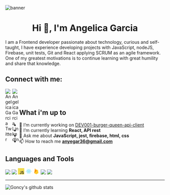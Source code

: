 ![banner](https://user-images.githubusercontent.com/70681219/214200802-4cf30dba-4da6-4d42-93f7-c7d7aaae5a38.jpg)

<h1 align="center">Hi 👋, I'm Angelica Garcia</h1>
<p>I am a Frontend developer passionate about technology, curious and self-taught, I have experience developing projects with JavaScript, nodeJS, Firebase, unit tests, Git and React applying SCRUM as an agile framework. One of my greatest motivations is to continue learning with great humility and share that knowledge.</p>

## Connect with me:

<a href="https://twitter.com/YessBl4ck" target="_blank">
  <img align="left" alt="Angelica Garcia Twitter" width="22px" src="https://icongr.am/fontawesome/twitter.svg?size=128&color=70c8ff" />
</a>
<a href="https://www.linkedin.com/in/angelica-garcia-osorio/" target="_blank">
  <img align="left" alt="Angelica Garcia LinkedIn" width="22px" src="https://icongr.am/fontawesome/linkedin.svg?size=128&color=70c8ff" />
</a>

<br />
<br />

## What i'm up to

- 🔭 I’m currently working on [DEV001-burger-queen-api-client](https://github.com/YessBlack/DEV001-burger-queen-api-client)
- 🌱 I’m currently learning **React, API rest**
- 💬 Ask me about **JavaScript, jest, firebase, html, css**
- 📫 How to reach me **anyegar36@gmail.com**

## Languages and Tools
<code><img height="20" src="https://cdn.worldvectorlogo.com/logos/html-1.svg"></code>
<code><img height="20" src="https://upload.wikimedia.org/wikipedia/commons/thumb/6/62/CSS3_logo.svg/250px-CSS3_logo.svg.png"></code>
<code><img height="20" src="https://raw.githubusercontent.com/github/explore/80688e429a7d4ef2fca1e82350fe8e3517d3494d/topics/javascript/javascript.png"></code>
<code><img height="20" src="https://raw.githubusercontent.com/github/explore/80688e429a7d4ef2fca1e82350fe8e3517d3494d/topics/react/react.png"></code>
<code><img height="20" src="https://raw.githubusercontent.com/github/explore/80688e429a7d4ef2fca1e82350fe8e3517d3494d/topics/firebase/firebase.png"></code>
<code><img height="20" src="https://cdn.iconscout.com/icon/free/png-256/jest-3521517-2945020.png"></code>
<code><img height="20" src="https://upload.wikimedia.org/wikipedia/commons/thumb/d/d5/Tailwind_CSS_Logo.svg/1024px-Tailwind_CSS_Logo.svg.png"></code>

---

![Goncy's github stats](https://github-readme-stats.vercel.app/api?username=yessblack&show_icons=true&hide_border=true)
